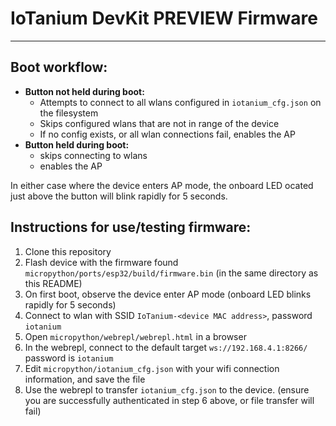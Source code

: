 # IoTanium DevKit PREVIEW Firmware
---
## Boot workflow:
- **Button not held during boot:**
    - Attempts to connect to all wlans configured in `iotanium_cfg.json` on the filesystem
    - Skips configured wlans that are not in range of the device
    - If no config exists, or all wlan connections fail, enables the AP
- **Button held during boot:**
    - skips connecting to wlans
    - enables the AP
    
In either case where the device enters AP mode, the onboard LED ocated just above the button will blink rapidly for 5 seconds.

## Instructions for use/testing firmware:
1. Clone this repository
2. Flash device with the firmware found `micropython/ports/esp32/build/firmware.bin` (in the same directory as this README)
3. On first boot, observe the device enter AP mode (onboard LED blinks rapidly for 5 seconds)
4. Connect to wlan with SSID `IoTanium-<device MAC address>`, password `iotanium`
5. Open `micropython/webrepl/webrepl.html` in a browser
6. In the webrepl, connect to the default target `ws://192.168.4.1:8266/` password is `iotanium`
7. Edit `micropython/iotanium_cfg.json` with your wifi connection information, and save the file
8. Use the webrepl to transfer `iotanium_cfg.json` to the device.  (ensure you are successfully authenticated in step 6 above, or file transfer will fail)
